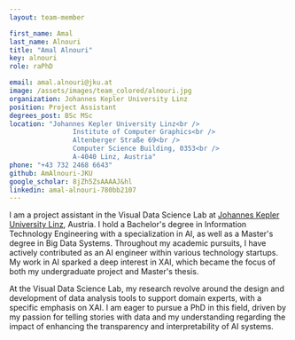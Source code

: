 ```yaml
---
layout: team-member

first_name: Amal
last_name: Alnouri
title: "Amal Alnouri"
key: alnouri 
role: raPhD

email: amal.alnouri@jku.at 
image: /assets/images/team_colored/alnouri.jpg 
organization: Johannes Kepler University Linz
position: Project Assistant
degrees_post: BSc MSc
location: "Johannes Kepler University Linz<br />
                Institute of Computer Graphics<br />
                Altenberger Straße 69<br />
                Computer Science Building, 0353<br />
                A-4040 Linz, Austria"
phone: "+43 732 2468 6643"
github: AmAlnouri-JKU
google_scholar: 8jZh5ZsAAAAJ&hl
linkedin: amal-alnouri-780bb2107
---
```


<p>I am a project assistant in the Visual Data Science Lab at <a href="https://www.jku.at/en/">Johannes Kepler University Linz</a>, Austria. I hold a Bachelor's degree in Information Technology Engineering with a specialization in AI, as well as a Master's degree in Big Data Systems. Throughout my academic pursuits, I have actively contributed as an AI engineer within various technology startups. My work in AI sparked a deep interest in XAI, which became the focus of both my undergraduate project and Master's thesis. 
</p>
<p>At the Visual Data Science Lab, my research revolve around the design and development of data analysis tools to support domain experts, with a specific emphasis on XAI. I am eager to pursue a PhD in this field, driven by my passion for telling stories with data and my understanding regarding the impact of enhancing the transparency and interpretability of AI systems.
</p>